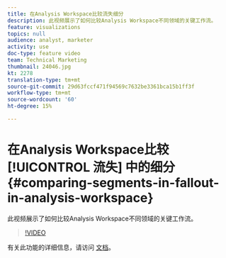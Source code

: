 ```yaml
---
title: 在Analysis Workspace比较流失细分
description: 此视频展示了如何比较Analysis Workspace不同领域的关键工作流。
feature: visualizations
topics: null
audience: analyst, marketer
activity: use
doc-type: feature video
team: Technical Marketing
thumbnail: 24046.jpg
kt: 2278
translation-type: tm+mt
source-git-commit: 29d63fccf471f94569c7632be3361bca15b1ff3f
workflow-type: tm+mt
source-wordcount: '60'
ht-degree: 15%

---
```



# 在Analysis Workspace比较 [!UICONTROL 流失] 中的细分 {#comparing-segments-in-fallout-in-analysis-workspace}

此视频展示了如何比较Analysis Workspace不同领域的关键工作流。

>[!VIDEO](https://video.tv.adobe.com/v/24046/?quality=12)

有关此功能的详细信息，请访问 [文档](https://marketing.adobe.com/resources/help/zh_CN/analytics/analysis-workspace/compare-segments-fallout.html)。
